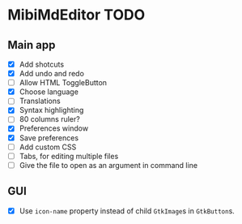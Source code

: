 # MibiMdEditor TODO

## Main app

- [x] Add shotcuts
- [x] Add undo and redo
- [ ] Allow HTML ToggleButton
- [x] Choose language
- [ ] Translations
- [x] Syntax highlighting
- [ ] 80 columns ruler?
- [x] Preferences window
- [x] Save preferences
- [ ] Add custom CSS
- [ ] Tabs, for editing multiple files
- [ ] Give the file to open as an argument in command line

## GUI

- [x] Use `icon-name` property instead of child `GtkImage`s in `GtkButton`s.

